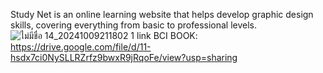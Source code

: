 Study Net is an online learning website that helps develop graphic design skills, covering everything from basic to professional levels.
![ไม่มีชื่อ 14_20241009211802 1](https://github.com/user-attachments/assets/4dd6890b-2caf-4295-ba36-db3529e867a9)
link BCI BOOK: https://drive.google.com/file/d/11-hsdx7ci0NySLLRZrfz9bwxR9jRqoFe/view?usp=sharing

